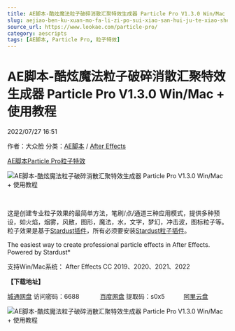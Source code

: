 ```yaml
---
title: AE脚本-酷炫魔法粒子破碎消散汇聚特效生成器 Particle Pro V1.3.0 Win/Mac + 使用教程
slug: aejiao-ben-ku-xuan-mo-fa-li-zi-po-sui-xiao-san-hui-ju-te-xiao-sheng-cheng-qi-particle-pro-v1-3-0-win-mac-shi-yong-jiao-cheng
source_url: https://www.lookae.com/particle-pro/
category: aescripts
tags: [AE脚本, Particle Pro, 粒子特效]
---
```

# AE脚本-酷炫魔法粒子破碎消散汇聚特效生成器 Particle Pro V1.3.0 Win/Mac + 使用教程

2022/07/27 16:51

作者：大众脸
分类：[AE脚本](https://www.lookae.com/after-effects/aescripts/) / [After Effects](https://www.lookae.com/after-effects/)

[AE脚本](https://www.lookae.com/tag/ae%e8%84%9a%e6%9c%ac/)[Particle Pro](https://www.lookae.com/tag/particle-pro/)[粒子特效](https://www.lookae.com/tag/%e7%b2%92%e5%ad%90%e7%89%b9%e6%95%88/)

![AE脚本-酷炫魔法粒子破碎消散汇聚特效生成器 Particle Pro V1.3.0 Win/Mac + 使用教程](https://www.lookae.com/wp-content/uploads/2022/07/Particle-Pro.jpg "AE脚本-酷炫魔法粒子破碎消散汇聚特效生成器 Particle Pro V1.3.0 Win/Mac + 使用教程-LookAE.com")

[﻿﻿﻿](https://cloud.video.taobao.com//play/u/705956171/p/1/e/6/t/1/370160261294.mp4)

这是创建专业粒子效果的最简单方法，笔刷/点/通道三种应用模式，提供多种预设，如火焰，烟雾，风散，图形，魔法，水，文字，梦幻，冲击波，图标粒子等。粒子效果是基于[Stardust插件](https://www.lookae.com/stardust-160b/)，所有必须要安装[Stardust粒子插件](https://www.lookae.com/stardust-160b/)。

The easiest way to create professional particle effects in After Effects. Powered by Stardust\*

支持Win/Mac系统： After Effects CC 2019、2020、2021、2022

**【下载地址】**

[城通网盘](https://url70.ctfile.com/f/2827370-626937037-8e8740?p=4431) 访问密码：6688            [百度网盘](https://pan.baidu.com/s/1IkJnBnDqd6p05YiJVbFFVQ?pwd=s0x5) 提取码：s0x5           [阿里云盘](https://www.aliyundrive.com/s/8pSTHBUoocG)

![AE脚本-酷炫魔法粒子破碎消散汇聚特效生成器 Particle Pro V1.3.0 Win/Mac + 使用教程](https://img.alicdn.com/imgextra/i1/705956171/O1CN01zQXiJB1vSMtLkORNr_!!705956171.jpg "AE脚本-酷炫魔法粒子破碎消散汇聚特效生成器 Particle Pro V1.3.0 Win/Mac + 使用教程-LookAE.com")
